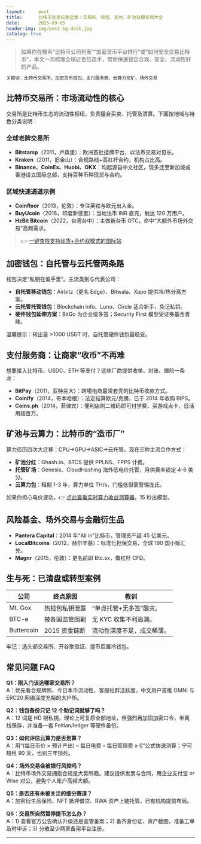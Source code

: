 ```yaml
---
layout:     post
title:      比特币生态玩家全景：交易所、钱包、支付、矿池及服务商大全
date:       2025-09-05
header-img: img/post-bg-desk.jpg
catalog: true
---
```


> 如果你在搜索“比特币公司列表”“加密货币平台排行”或“如何安全交易比特币”，本文一次梳理全球近百位选手，帮你快速锁定合规、安全、流动性好的产品。

```markdown
关键词：比特币交易所、加密货币钱包、支付服务商、云算力挖矿、场外交易
```

## 比特币交易所：市场流动性的核心
交易所是比特币生态的流动性枢纽，负责撮合买卖、托管及清算。下面按地域与特色分类说明：

### 全球老牌交易所
- **Bitstamp**（2011，卢森堡）：欧洲首批挂牌平台，以法币交易对见长。  
- **Kraken**（2011，旧金山）：合规路线+高杠杆合约，机构占比高。  
- **Binance、CoinEx、Huobi、OKX**：均起源自中文社区，现多迁至新加坡或香港设立国际总部，支持百种币种现货与合约。

### 区域快速通道示例
- **Coinfloor**（2013，伦敦）：专注英镑与欧元出入金。  
- **BuyUcoin**（2016，印度新德里）：当地法币 INR 直充，触达 120 万用户。  
- **HzBit Bitcoin**（2022，台湾台中）：主做新台币 OTC，命中“大额外币场外交易”高频需求。  

> 👉 [一键查找支持现货+合约双模式的国际站](https://okxdog.com/)

## 加密钱包：自托管与云托管两条路
钱包决定“私钥在谁手里”。主流类别与代表公司：

- **自托管移动钱包**：Airbitz（更名 Edge）、Bitwala、Xapo 提供冷/热分离方案。  
- **云托管托管钱包**：Blockchain info、Luno、Circle 适合新手，免记私钥。  
- **硬件钱包延伸方案**：BitGo 为企业级多签；Security First 模型受证券基金青睐。  

温馨提示：转出量 >1000 USDT 时，自托管硬件钱包最稳妥。  

## 支付服务商：让商家“收币”不再难
想要接入比特币、USDC、ETH 等支付？这些厂商提供收单、对账、赠险一条龙：

- **BitPay**（2011，亚特兰大）：跨境电商最常套壳的比特币收款方式。  
- **Coinify**（2014，哥本哈根）：法定结算欧元/克朗，已于 2014 年收购 BIPS。  
- **Coins.ph**（2014，菲律宾）：便利店刷二维码即可付学费、买游戏点卡，日活用超百万。  

## 矿池与云算力：比特币的“造币厂”
算力经历四次大迁移：CPU→GPU→ASIC→云托管。现在三种主流合作方式：

- **矿池分红**：Ghash.io、BTCS 提供 PPLNS、FPPS 计费。  
- **托管矿场**：Genesis、CloudHashing 海外低电价托管，月供费率锁定 4-6 美分。  
- **云算力包**：租期 1-3 年，算力单位 TH/s，门槛低但需警惕庞氏。  

如果你担心电价波动，👉 [点此查看实时算力收益测算器](https://okxdog.com/)，15 秒出模型。

## 风险基金、场外交易与金融衍生品
- **Pantera Capital**：2014 年“All in”比特币，管理资产超 45 亿美元。  
- **LocalBitcoins**（2012，赫尔辛基）：标准化担保交易，全球 190 国小贩汇兑。  
- **Magnr**（2015，伦敦）：更名前即 Btc.sx，做杠杆 CFD。  

## 生与死：已清盘或转型案例
| 公司 | 终点原因 | 教训 |
| --- | --- | --- |
| Mt. Gox | 热钱包私钥泄露 | “单点托管+无多签”酿灾。 |
| BTC-e | 被各国监管围剿 | 无 KYC 收集不利追溯。 |
| Buttercoin | 2015 资金链断 | 流动性深度不足，成交稀薄。 |

牢记：选头部交易所、开谷歌验证、提币后置冷钱包。

## 常见问题 FAQ

**Q1：刚入门该选哪家交易所？**  
A：优先看合规牌照、今日本币流动性、客服社群活跃度。中文用户首推 OMNI 与 ERC20 网络深度充裕的大户所。

**Q2：钱包备份只记 12 个助记词就够了吗？**  
A：12 词是 HD 根私钥，理论上可复原全部地址，但强烈再加固加密口令，半离线保存，并准备一套 Feitian/ledger 等硬件备份。

**Q3：如何评估云算力是否划算？**  
A：用“(每日币价 × 预计产出) – 每日电费 – 每日管理费 ≥ 0”公式快速测算；宁可短租 90 天，也别三年锁死。

**Q4：场外交易会被银行风控吗？**  
A：比特币场外交易拥抱合规是大势所趋。建议提供发票与合同，用企业支付宝 or Wise 对公，避免个人账户高频大额。

**Q5：是否还有未被关注的细分赛道？**  
A：加密衍生品保险、NFT 抵押借贷、RWA 资产上链托管，已有机构提前布局。

**Q6：交易所突然暂停提币怎么办？**  
A：1) 查看官方公告确认升级还是监管备案；2) 备齐身份证、资产截图，准备工单及时申诉；3) 分散至少两家备用平台注册。

---